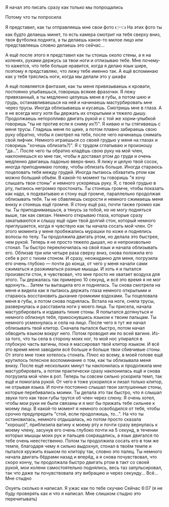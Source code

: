 Я начал это писать сразу как только мы попрощались

Потому что ты попросила

Я представил, как ты отправляешь мне свои фото 👉👈
На этих фото ты как будто делаешь минет, то есть камера смотрит на тебя сверху вниз, твоя футболка поднята, а ты делаешь какое-то милое лицо или представляешь словно делаешь это сейчас... 

А ещё после этого я представил как ты стоишь около стены, а я на коленях, руками держусь за твои ноги и отлизываю тебе. Мне почему-то кажется, что тебе больше нравится, когда я делаю язык шире, поэтому я представляю, что лижу тебе именно так. А ещё вспоминаю как у тебя тряслись ноги, когда мы делали это у шкафа

А ещё появляется фантазия, как ты меня привязываешь к кровати, постоянно улыбаешься, говоришь всякие фразочки. Я лежу привязанный, а ты медленно целуешь меня в губы, а потом шею и грудь, останавливаешься на ней и начинаешь мастурбировать мне через трусы. Иногда облизываешь и кусаешь. Смотришь мне в глаза. А я не всегда могу хотя бы держать их открытыми и тяжело дышу. Продолжаешь неторопливо двигать рукой и с той же хорни-улыбкой говоришь "ты не против если я сниму их?)". Я киваю и ты стягиваешь с меня трусы. Гладишь меня по щеке, а потом плавно забираешь свою руку обратно, чтобы я смотрел на тебя, после чего начинаешь снимать свой лифчик. 
Немного играешься со своей грудью у меня на глазах и говоришь "хочешь облизать?)". Я с трудом сглатываю и произношу "да...". После чего ты обратно кладëшь свою руку на мой член, наклоняешься ко мне так, чтобы я доставал ртом до груди и очень медленно двигаешь ладонью вверх-вниз. 
Я лижу и целую твой сосок, иногда приподнимаю голову, чтобы облизать больше. Иногда стараюсь поцеловать тебя между грудей. Иногда пытаюсь обхватить ртом как можно больший объëм. В какой-то момент ты говоришь "я хочу слышать твои стоны" и немного ускоряешь руку. Я, с твоей грудью в рту, пытаюсь негромко простонать. Ты стонешь громче, чтобы показать как надо, я подхватываю и стону ещё громче, параллельно продолжая облизывать тебя. Ты не сбавляешь скорости и немного сжимаешь меня внизу и стонешь ещё громче. Я стону ещё раз, почти также громко как ты. Ты приподнимаешься, а тянусь за тобой, но не могу подняться выше, так как связан. Немного открываю глаза, которые сразу закатываются и слышу ещё один твой долгий стон, который немного приглушается, когда я чувствую как ты начала сосать мой член. От этого момента у меня пробежались мурашки по коже и поднялись волосы по телу. Ты продолжила двигать ртом, но делала это быстрее, чем рукой. Теперь я не просто тяжело дышал, но и непроизвольно стонал. Ты быстро переключилась на свой язык и начала облизывать его. Облизав три или четыре раза сверху вниз, снова положила его себе в рот с тихим стоном. И сразу, неожиданно для меня, погрузила его очень глубоко — почти до конца, от чего у меня начали сами сжиматься и разжиматься разные мышцы. И хоть я и пытался произвести стон, я чувствовал, что мне просто не хватает воздуха для этого. Ты держалась так примерно 10 секунд, и всё это время я не мог вдохнуть... 
Затем ты вытащила его и поднялась. Ты снова смотрела на меня и видела как я пытаюсь держать глаза немного открытыми и стараюсь восстановить дыхание громкими вздохами. 
Ты поцеловала меня в губы, а потом снова поднялась. Встала на ноги, сняла трусы, развернулась и расставила ноги у моего лица. Ты присела, начала мастурбировать и издавать тихие стоны. Я попытался дотянуться и немного облизнул тебя, прикоснувшись языком к твоим пальцам. Ты немного усмехнулась и села на лицо. После чего я тут же начал облизывать твой клитор. Сначала пытался быстро, потом начал обводить языком вокруг него. Потом проводил им по всей вагине. Из-за того, что ты села в сторону моих ног, то мой нос упирался в глубокую часть вагины, пока я массировал твой клитор языком. И всë это время меня заводили всë больше и больше твои сбивчивые стоны. От этого мне тоже хотелось стонать. Плюс ко всему, в моей голове ещё крутилось телесное воспоминание о том, как ты облизывала меня внизу.
После ещё нескольких минут ты наклонилась и продолжила мне мастурбировать, а потом практически сразу наклонилась ещё и снова погрузила мой член в рот. Теперь ты совсем сильно ускорила темп, так ещё и помогала рукой. От чего я тоже ускорился и лизал только клитор, не отрывая языка. И почти постоянно слышал твои заглушенные стоны, которые перебивались моими. 
Ты делала это так быстро, что я слышал звуки того как твои губы трутся об член через слюну. 
Я очень хотел, чтобы мои руки не были связаны и я мог бы прижать тебе сильнее к моему лицу. 
В какой-то момент я немного освободился от тебя, чтобы срочно предупредить "стой, если продолжишь, то...". На что ты остановилась, немного отдышалась, но потом просто сказала "хорошо)", приблизила вагину к моему рту и почти сразу вернулась к моему члену, засунув его очень глубоко почти на 5 секунд, в течении которых мышцы моих рук и пальцев сокращались, а язык двигался по тебе очень неестественно. Потом ты продолжила сосать его в том же темпе, благодаря чему я сильно выдохнул, стонал в твоëм темпе и пытался кружить языком по клитору так, словно это палец. Ты немного начала двигать бëдрами назад и вперëд, а я снова почувствовал, что скоро кончу, ты продолжала быстро двигать ртом в такт со своей рукой, мои колени самостоятельно поднялись, весь таз запульсировал, так что даже ты почувствовала эту вибрацию и через секунду... Всë... Мне стыдно



Охуеть сколько я написал. Я ужас как по тебе скучаю
Сейчас 6:07
(я не буду проверять как и что я написал. Мне слишком стыдно это перечитывать)